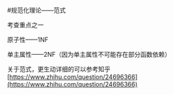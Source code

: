 #规范化理论——范式

考查重点之一

原子性——1NF

单主属性——2NF（因为单主属性不可能存在部分函数依赖）

关于范式，更生动详细的可以参考知乎[https://www.zhihu.com/question/24696366](https://www.zhihu.com/question/24696366)